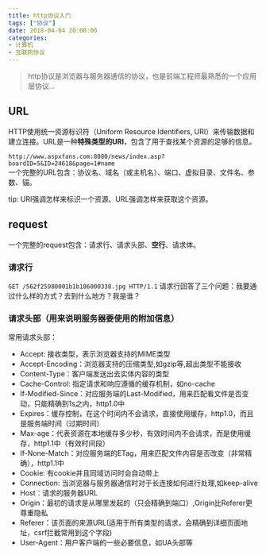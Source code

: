 ```yaml
---
title: http协议入门
tags: ["协议"]
date: 2018-04-04 20:00:00
categories:
- 计算机
- 互联网协议
---
```

> http协议是浏览器与服务器通信的协议，也是前端工程师最熟悉的一个应用层协议...

<!-- more -->

## URL

HTTP使用统一资源标识符（Uniform Resource Identifiers, URI）来传输数据和建立连接。URL是一种**特殊类型的URI**，包含了用于查找某个资源的足够的信息。  

`http://www.aspxfans.com:8080/news/index.asp?boardID=5&ID=24618&page=1#name`  
一个完整的URL包含：协议名、域名（或主机名）、端口、虚拟目录、文件名、参数、锚。  

tip: URI强调怎样来标识一个资源、URL强调怎样来获取这个资源。  

## request

一个完整的request包含：请求行、请求头部、**空行**、请求体。  

### 请求行

`GET /562f25980001b1b106000338.jpg HTTP/1.1`
请求行回答了三个问题：我要通过什么样的方式？去到什么地方？我是谁？  

### 请求头部（用来说明服务器要使用的附加信息）

常用请求头部：  
  - Accept: 接收类型，表示浏览器支持的MIME类型
  - Accept-Encoding：浏览器支持的压缩类型,如gzip等,超出类型不能接收
  - Content-Type：客户端发送出去实体内容的类型
  - Cache-Control: 指定请求和响应遵循的缓存机制，如no-cache
  - If-Modified-Since：对应服务端的Last-Modified，用来匹配看文件是否变动，只能精确到1s之内，http1.0中
  - Expires：缓存控制，在这个时间内不会请求，直接使用缓存，http1.0，而且是服务端时间（过期时间）
  - Max-age：代表资源在本地缓存多少秒，有效时间内不会请求，而是使用缓存，http1.1中（有效时间段）
  - If-None-Match：对应服务端的ETag，用来匹配文件内容是否改变（非常精确），http1.1中
  - Cookie: 有cookie并且同域访问时会自动带上
  - Connection: 当浏览器与服务器通信时对于长连接如何进行处理,如keep-alive
  - Host：请求的服务器URL
  - Origin：最初的请求是从哪里发起的（只会精确到端口）,Origin比Referer更尊重隐私
  - Referer：该页面的来源URL(适用于所有类型的请求，会精确到详细页面地址，csrf拦截常用到这个字段)
  - User-Agent：用户客户端的一些必要信息，如UA头部等